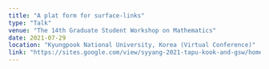 ```yaml
---
title: "A plat form for surface-links"
type: "Talk"
venue: "The 14th Graduate Student Workshop on Mathematics"
date: 2021-07-29
location: "Kyungpook National University, Korea (Virtual Conference)"
link: "https://sites.google.com/view/syyang-2021-tapu-kook-and-gsw/home"
---
```


<!-- It is known that every surface-link, which is a closed surface embedded in $4$-space, can be described as the closure of a $2$-dimensional braid providing it is orientable. In this talk, we introduce a new method of describing a surface-link using a braided surface, which we call a plat form. We prove that every surface-link, not necessarily orientable, can be described in a plat form. The plat index for a surface-link is defined. In classical knot theory, the plat index of a link coincides with the bridge index. The plat index of a surface-link we introduce here is an analogy of them. -->